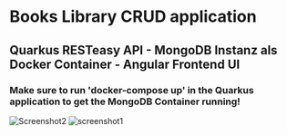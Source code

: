 # Books Library CRUD application

## Quarkus RESTeasy API - MongoDB Instanz als Docker Container - Angular Frontend UI

### Make sure to run 'docker-compose up' in the Quarkus application to get the MongoDB Container running!

![Screenshot2](https://user-images.githubusercontent.com/64901418/229375668-de68f4ff-a2ca-41d3-bc7a-13307adec04f.png)
![screenshot1](https://user-images.githubusercontent.com/64901418/229375676-060782f5-d089-448f-a116-57eca0510f7b.png)
